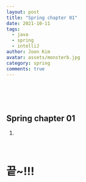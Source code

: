 ```yaml
---
layout: post
title: "Spring chapter 01"
date: 2021-10-11
tags:
  - java
  - spring
  - intelliJ
author: Joon Kim
avatar: assets/monsterb.jpg
category: spring
comments: true
---
```


<br>
<br>
<br>  

## Spring chapter 01

1. 



<br>

# 끝~!!! 


<br>
<br>
<br>
<br>
<br>
